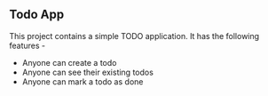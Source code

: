 ## Todo App

This project contains a simple TODO application.
It has the following features -

- Anyone can create a todo
- Anyone can see their existing todos
- Anyone can mark a todo as done